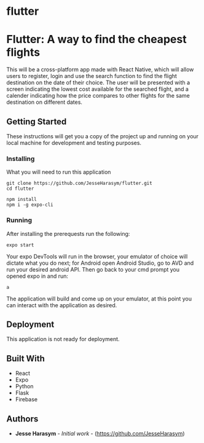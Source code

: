 # flutter

# Flutter: A way to find the cheapest flights

This will be a cross-platform app made with React Native, which will allow users to register, login and use the search function to find the flight destination on the date of their choice. The user will be presented with a screen indicating the lowest cost available for the searched flight, and a calender indicating how the price compares to other flights for the same destination on different dates.

## Getting Started

These instructions will get you a copy of the project up and running on your local machine for development and testing purposes.

### Installing

What you will need to run this application

```
git clone https://github.com/JesseHarasym/flutter.git
cd flutter
```

```
npm install
npm i -g expo-cli
```

### Running

After installing the prerequests run the following:

```
expo start
```

Your expo DevTools will run in the browser, your emulator of choice will dictate what you do next;
for Android open Android Studio, go to AVD and run your desired android API.
Then go back to your cmd prompt you opened expo in and run:

```
a
```

The application will build and come up on your emulator, at this point you can interact with the application as desired.

## Deployment

This application is not ready for deployment.

## Built With

- React
- Expo
- Python
- Flask
- Firebase

## Authors

- **Jesse Harasym** - _Initial work_ - (https://github.com/JesseHarasym)
